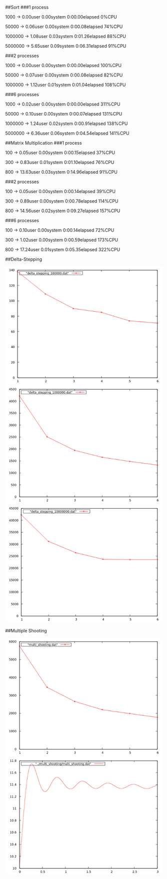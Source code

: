 ##Sort
###1 process

1000 -> 0.00user 0.00system 0:00.00elapsed 0%CPU

50000 -> 0.06user 0.00system 0:00.08elapsed 74%CPU

1000000 -> 1.08user 0.03system 0:01.26elapsed 88%CPU

5000000 -> 5.65user 0.09system 0:06.31elapsed 91%CPU

###2 processes

1000 -> 0.00user 0.00system 0:00.00elapsed 100%CPU

50000 -> 0.07user 0.00system 0:00.08elapsed 82%CPU

1000000 -> 1.12user 0.01system 0:01.04elapsed 108%CPU

###6 processes

1000 -> 0.02user 0.00system 0:00.00elapsed 311%CPU

50000 -> 0.10user 0.00system 0:00.07elapsed 131%CPU

1000000 -> 1.24user 0.02system 0:00.91elapsed 138%CPU

5000000 -> 6.36user 0.06system 0:04.54elapsed 141%CPU

##Matrix Multiplication
###1 process

100 -> 0.05user 0.00system 0:00.15elapsed 37%CPU

300 -> 0.83user 0.01system 0:01.10elapsed 76%CPU

800 -> 13.63user 0.03system 0:14.96elapsed 91%CPU

###2 processes

100 -> 0.05user 0.00system 0:00.14elapsed 39%CPU

300 -> 0.89user 0.00system 0:00.78elapsed 114%CPU

800 -> 14.56user 0.02system 0:09.27elapsed 157%CPU

###6 processes

100 -> 0.10user 0.00system 0:00.14elapsed 72%CPU

300 -> 1.02user 0.00system 0:00.59elapsed 173%CPU

800 -> 17.24user 0.01system 0:05.35elapsed 322%CPU

##Delta-Stepping

![small](plots/3.png)
![medium](plots/2.png)
![large](plots/1.png)

##Multiple Shooting

![time](plots/multi_shooting.png)
![time](plots/multi_shooting_func.png)

